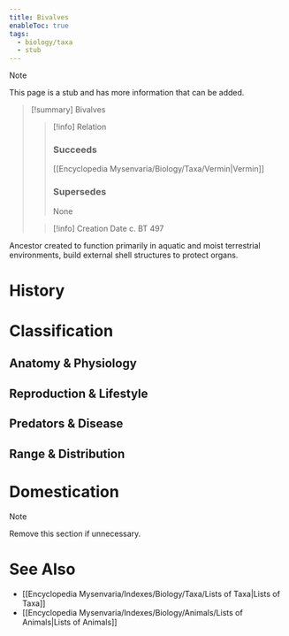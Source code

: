 ```yaml
---
title: Bivalves
enableToc: true
tags:
  - biology/taxa
  - stub
---
```


> [!note]
> This page is a stub and has more information that can be added.

> [!summary] Bivalves
> > [!info] Relation
> > ### Succeeds
> > [[Encyclopedia Mysenvaria/Biology/Taxa/Vermin|Vermin]]
> > ### Supersedes
> > None
>
> > [!info] Creation Date
> > c. BT 497

Ancestor created to function primarily in aquatic and moist terrestrial environments, build external shell structures to protect organs.
# History

# Classification
## Anatomy & Physiology

## Reproduction & Lifestyle

## Predators & Disease

## Range & Distribution

# Domestication

> [!note]
> Remove this section if unnecessary.
# See Also
- [[Encyclopedia Mysenvaria/Indexes/Biology/Taxa/Lists of Taxa|Lists of Taxa]]
- [[Encyclopedia Mysenvaria/Indexes/Biology/Animals/Lists of Animals|Lists of Animals]]